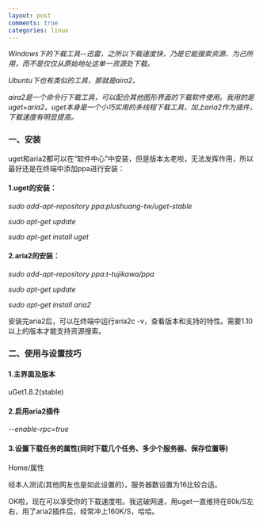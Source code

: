 ```yaml
---
layout: post
comments: true
categories: linux
---
```


*Windows下的下载工具--迅雷，之所以下载速度快，乃是它能搜索资源、为己所用，而不是仅仅从原始地址这单一资源处下载。*

*Ubuntu下也有类似的工具，那就是aira2。*

*aira2是一个命令行下载工具，可以配合其他图形界面的下载软件使用。我用的是uget+aria2。uget本身是一个小巧实用的多线程下载工具，加上aria2作为插件，下载速度有明显提高。*

### 一、安装

uget和aria2都可以在“软件中心”中安装，但是版本太老啦，无法发挥作用，所以最好还是在终端中添加ppa进行安装：

#### 1.uget的安装：

*sudo add-apt-repository ppa:plushuang-tw/uget-stable*

*sudo apt-get update*

*sudo apt-get install uget*

#### 2.aria2的安装：

*sudo add-apt-repository ppa:t-tujikawa/ppa*

*sudo apt-get update*

*sudo apt-get install aria2*

安装完aria2后，可以在终端中运行aria2c -v，查看版本和支持的特性。需要1.10以上的版本才能支持资源搜索。

### 二、使用与设置技巧

#### 1.主界面及版本

uGet1.8.2(stable)

#### 2.启用aria2插件

*--enable-rpc=true*

#### 3.设置下载任务的属性(同时下载几个任务、多少个服务器、保存位置等)

Home/属性

经本人测试(其他网友也是如此设置的)，服务器数设置为16比较合适。

OK啦，现在可以享受你的下载速度啦。我这破网速，用uget一直维持在80k/S左右，用了aria2插件后，经常冲上160K/S，哈哈。

